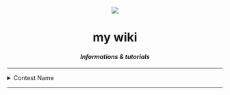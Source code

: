 
<p align="center">
	<img src="https://github.com/Saurav-Paul/My-Wiki/blob/master/logo.png" align="center" >
</p>

<h1 align="center">my wiki</h1>
<h4 align="center"><i>Informations & tutorials</i> </h4>

---

 <details>
  <summary>Contest Name</summary>
  <ul>
   <li> problem a </li>
   <li> problem b </li>  </Ul>
</details>

---
